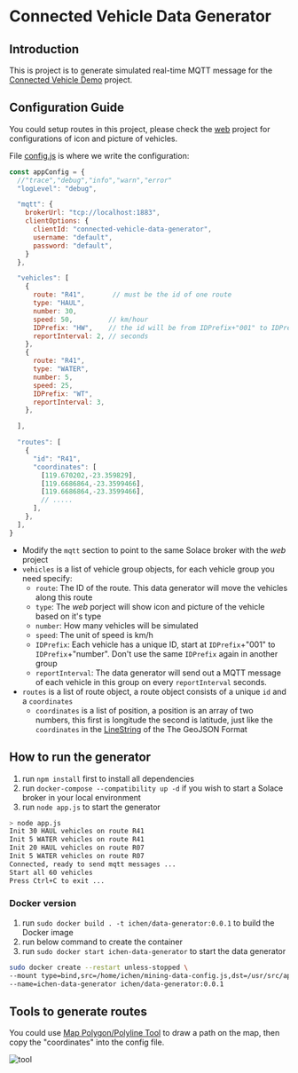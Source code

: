 # Connected Vehicle Data Generator

## Introduction

This is project is to generate simulated real-time MQTT message for the [Connected Vehicle Demo](../../../connected-vehicle-web/) project.

## Configuration Guide

You could setup routes in this project, please check the [web](../../../connected-vehicle-web/) project for configurations of icon and picture of vehicles.

File [config.js](./config.js) is where we write the configuration:

```javascript
const appConfig = {
  //"trace","debug","info","warn","error"
  "logLevel": "debug",

  "mqtt": {
    brokerUrl: "tcp://localhost:1883",
    clientOptions: {
      clientId: "connected-vehicle-data-generator",
      username: "default",
      password: "default",
    }
  },

  "vehicles": [
    {
      route: "R41",       // must be the id of one route
      type: "HAUL",
      number: 30,
      speed: 50,         // km/hour
      IDPrefix: "HW",    // the id will be from IDPrefix+"001" to IDPrefix+"number"
      reportInterval: 2, // seconds
    },
    {
      route: "R41",
      type: "WATER",
      number: 5,
      speed: 25,
      IDPrefix: "WT",
      reportInterval: 3,
    },

  ],

  "routes": [
    {
      "id": "R41",
      "coordinates": [
        [119.670202,-23.359829],
        [119.6686864,-23.3599466],
        [119.6686864,-23.3599466],
        // .....
      ],
    },
  ],
}

```

- Modify the `mqtt` section to point to the same Solace broker with the *web* project
- `vehicles` is a list of vehicle group objects, for each vehicle group you need specify:
  - `route`: The ID of the route. This data generator will move the vehicles along this route
  - `type`: The *web* porject will show icon and picture of the vehicle based on it's type
  - `number`: How many vehicles will be simulated
  - `speed`: The unit of speed is km/h
  - `IDPrefix`: Each vehicle has a unique ID, start at `IDPrefix`+"001" to `IDPrefix`+"number". Don't use the same `IDPrefix` again in another group
  - `reportInterval`: The data generator will send out a MQTT message of each vehicle in this group on every `reportInterval` seconds.
- `routes` is a list of route object, a route object consists of a unique `id` and a `coordinates`
  - `coordinates` is a list of position, a position is an array of two numbers, this first is longitude the second is latitude, just like the `coordinates` in the [LineString](https://www.rfc-editor.org/rfc/rfc7946#section-3.1.4) of the The GeoJSON Format

## How to run the generator

1. run `npm install` first to install all dependencies
1. run `docker-compose --compatibility up -d` if you wish to start a Solace broker in your local environment
1. run `node app.js` to start the generator

```bash
> node app.js
Init 30 HAUL vehicles on route R41
Init 5 WATER vehicles on route R41
Init 20 HAUL vehicles on route R07
Init 5 WATER vehicles on route R07
Connected, ready to send mqtt messages ...
Start all 60 vehicles
Press Ctrl+C to exit ...
```

### Docker version

1. run `sudo docker build . -t ichen/data-generator:0.0.1` to build the Docker image
1. run below command to create the container
1. run `sudo docker start ichen-data-generator` to start the data generator

```bash
sudo docker create --restart unless-stopped \
--mount type=bind,src=/home/ichen/mining-data-config.js,dst=/usr/src/app/config.js \
--name=ichen-data-generator ichen/data-generator:0.0.1
``` 

## Tools to generate routes

You could use [Map Polygon/Polyline Tool](https://www.keene.edu/campus/maps/tool/) to draw a path on the map, then copy the "coordinates" into the config file.

![tool](./polygon-tool.avif)
